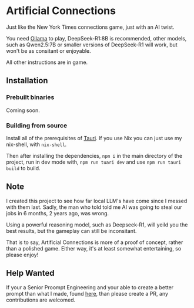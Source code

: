 # Artificial Connections

Just like the New York Times connections game, just with an AI twist.

You need [Ollama](https://ollama.com/) to play, DeepSeek-R1:8B is recommended, other models, such as Qwen2.5:7B or smaller versions of DeepSeek-R1 will work, but won't be as consitant or enjoyable. 

All other instructions are in game.

## Installation

### Prebuilt binaries

Coming soon.

### Building from source

Install all of the prerequisites of [Tauri](https://tauri.app/start/prerequisites/). If you use Nix you can just use my nix-shell, with `nix-shell`. 

Then after installing the dependencies, `npm i` in the main directory of the project, run in dev mode with, `npm run tuari dev` and use `npm run tauri build` to build.

## Note

I created this project to see how far local LLM's have come since I messed with them last. Sadly, the man who told told me AI was going to steal our jobs in 6 months, 2 years ago, was wrong.

Using a powerful reasoning model, such as Deepseek-R1, will yeild you the best results, but the gameplay can still be inconsitant.

That is to say, Artificial Connections is more of a proof of concept, rather than a polished game. Either way, it's at least somewhat entertaining, so please enjoy!

## Help Wanted

If your a Senior Proompt Engineering and your able to create a better prompt than what I made, found [here](https://github.com/johnstclair/artificial-connections/blob/main/src-tauri/src/lib.rs), than please create a PR, any contributions are welcomed.

